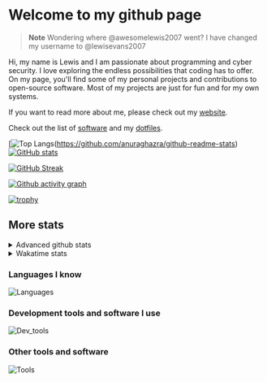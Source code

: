 # Welcome to my github page

> **Note**
> Wondering where @awesomelewis2007 went? I have changed my username to @lewisevans2007

Hi, my name is Lewis and I am passionate about programming and cyber security. I love exploring the endless possibilities that coding has to offer. On my page, you'll find some of my personal projects and contributions to open-source software. Most of my projects are just for fun and for my own systems.

If you want to read more about me, please check out my [website](https://lewisevans2007.github.io/).

Check out the list of [software](https://github.com/lewisevans2007/lewisevans2007/blob/master/software.md) and my [dotfiles](https://github.com/lewisevans2007/dotfiles).

[![Top Langs](https://github-readme-stats.vercel.app/api/top-langs/?username=lewisevans2007&hide=html,css,jupyter%20notebook&langs_count=10&layout=donut&theme=transparent&exclude_repo=GPT-code-repository,Obsidian_vault,Apple-PowerManagement,Apple-Security,CMake,qemu,swift,tcpdump,xnu)(https://github.com/anuraghazra/github-readme-stats) 
[![GitHub stats](https://github-readme-stats.vercel.app/api?username=lewisevans2007&show_icons=true&theme=transparent)](https://github.com/anuraghazra/github-readme-stats)

[![GitHub Streak](https://streak-stats.demolab.com?user=lewisevans2007&theme=transparent)](https://git.io/streak-stats)

[![Github activity graph](https://github-readme-activity-graph.vercel.app/graph?username=lewisevans2007&theme=github-compact&area=true)](https://github.com/ashutosh00710/github-readme-activity-graph)

[![trophy](https://github-profile-trophy.vercel.app/?username=lewisevans2007&theme=darkhub)](https://github.com/ryo-ma/github-profile-trophy)

## More stats
<details close>
<summary>Advanced github stats</summary>
<br>
  
![Metrics](https://raw.githubusercontent.com/lewisevans2007/lewisevans2007/master/github-metrics.svg)
  
</details>

<details close>
<summary>Wakatime stats</summary>
<br>

<!--START_SECTION:waka-->

```txt
Markdown      1 hr 1 min      █████████▒░░░░░░░░░░░░░░░   37.85 %
HTML          28 mins         ████▒░░░░░░░░░░░░░░░░░░░░   17.94 %
Other         15 mins         ██▒░░░░░░░░░░░░░░░░░░░░░░   09.45 %
Python        12 mins         ██░░░░░░░░░░░░░░░░░░░░░░░   07.87 %
CSS           12 mins         ██░░░░░░░░░░░░░░░░░░░░░░░   07.69 %
C             5 mins          █░░░░░░░░░░░░░░░░░░░░░░░░   03.70 %
JavaScript    5 mins          ▓░░░░░░░░░░░░░░░░░░░░░░░░   03.31 %
XML           4 mins          ▓░░░░░░░░░░░░░░░░░░░░░░░░   02.85 %
C++           3 mins          ▓░░░░░░░░░░░░░░░░░░░░░░░░   02.34 %
Git Config    3 mins          ▓░░░░░░░░░░░░░░░░░░░░░░░░   02.27 %
JSON          3 mins          ▒░░░░░░░░░░░░░░░░░░░░░░░░   01.86 %
Java          2 mins          ▒░░░░░░░░░░░░░░░░░░░░░░░░   01.61 %
YAML          0 secs          ░░░░░░░░░░░░░░░░░░░░░░░░░   00.39 %
Makefile      0 secs          ░░░░░░░░░░░░░░░░░░░░░░░░░   00.27 %
Objective-C   0 secs          ░░░░░░░░░░░░░░░░░░░░░░░░░   00.17 %
```

<!--END_SECTION:waka-->
</details>

### Languages I know
![Languages](https://skillicons.dev/icons?i=python,cpp,cs,c,javascript,nodejs,dotnet,bash,css,html,rust)
### Development tools and software I use
![Dev_tools](https://skillicons.dev/icons?i=git,docker,github,googlecloud,vscode,visualstudio,raspberrypi,linux,powershell,replit)
### Other tools and software
![Tools](https://skillicons.dev/icons?i=blender,ps,pr,ai,xd,figma)
